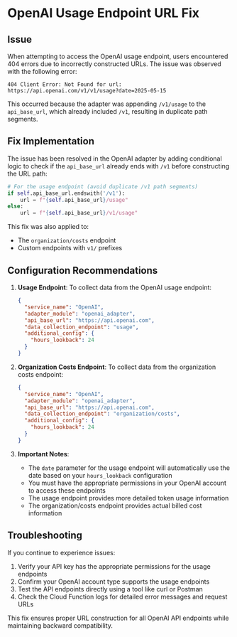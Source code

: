 # OpenAI Usage Endpoint URL Fix

## Issue

When attempting to access the OpenAI usage endpoint, users encountered 404 errors due to incorrectly constructed URLs. The issue was observed with the following error:

```
404 Client Error: Not Found for url: https://api.openai.com/v1/v1/usage?date=2025-05-15
```

This occurred because the adapter was appending `/v1/usage` to the `api_base_url`, which already included `/v1`, resulting in duplicate path segments.

## Fix Implementation

The issue has been resolved in the OpenAI adapter by adding conditional logic to check if the `api_base_url` already ends with `/v1` before constructing the URL path:

```python
# For the usage endpoint (avoid duplicate /v1 path segments)
if self.api_base_url.endswith('/v1'):
    url = f"{self.api_base_url}/usage"
else:
    url = f"{self.api_base_url}/v1/usage"
```

This fix was also applied to:
- The `organization/costs` endpoint
- Custom endpoints with `v1/` prefixes

## Configuration Recommendations

1. **Usage Endpoint**: To collect data from the OpenAI usage endpoint:
   ```json
   {
     "service_name": "OpenAI",
     "adapter_module": "openai_adapter",
     "api_base_url": "https://api.openai.com",
     "data_collection_endpoint": "usage",
     "additional_config": {
       "hours_lookback": 24
     }
   }
   ```

2. **Organization Costs Endpoint**: To collect data from the organization costs endpoint:
   ```json
   {
     "service_name": "OpenAI",
     "adapter_module": "openai_adapter",
     "api_base_url": "https://api.openai.com",
     "data_collection_endpoint": "organization/costs",
     "additional_config": {
       "hours_lookback": 24
     }
   }
   ```

3. **Important Notes**:
   - The `date` parameter for the usage endpoint will automatically use the date based on your `hours_lookback` configuration
   - You must have the appropriate permissions in your OpenAI account to access these endpoints
   - The usage endpoint provides more detailed token usage information
   - The organization/costs endpoint provides actual billed cost information

## Troubleshooting

If you continue to experience issues:

1. Verify your API key has the appropriate permissions for the usage endpoints
2. Confirm your OpenAI account type supports the usage endpoints
3. Test the API endpoints directly using a tool like curl or Postman
4. Check the Cloud Function logs for detailed error messages and request URLs

This fix ensures proper URL construction for all OpenAI API endpoints while maintaining backward compatibility.